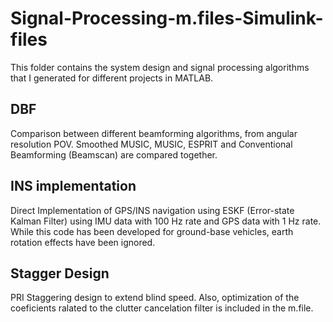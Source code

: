 # Signal-Processing-m.files-Simulink-files
This folder contains the system design and signal processing algorithms that I generated for different projects in MATLAB.
## DBF
Comparison between different beamforming algorithms, from angular resolution POV. Smoothed MUSIC, MUSIC, ESPRIT and Conventional Beamforming (Beamscan) are compared together.

## INS implementation
Direct Implementation of GPS/INS navigation using ESKF (Error-state Kalman Filter) using IMU data with 100 Hz rate and GPS data with 1 Hz rate. While this code has been developed for ground-base vehicles, earth rotation effects have been ignored. 

## Stagger Design
PRI Staggering design to extend blind speed. Also, optimization of the coeficients ralated to the clutter cancelation filter is included in the m.file.
